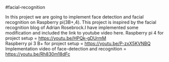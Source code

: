 #facial-recognition

In this project we are going to implement face detection and facial recognition on Raspberry pi(3B+,4).
This project is inspired by the facial recognition blog of Adrian Rosebrock.I have implemented some modification and 
included the link to youtube video here.
Raspberry pi 4 for project setup = https://youtu.be/HPQk-gDUrmM<br>
Raspberry pi 3 B+ for project setup = https://youtu.be/P-zxX5KVNBQ<br>
Implementation video of face-detection and recognition = https://youtu.be/Rh830m18dFc<br>
